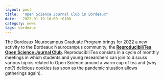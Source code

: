 ```yaml
---
layout: post
title:  "Open Science Journal Club in Bordeaux"
date:   2022-01-19 10:00 +0100
category: news
tags: bordeaux
---
```


The Bordeaux Neurocampus Graduate Program brings for 2022 a new activity to the Bordeaux Neurocampus community, the **[ReproducibiliTea Open Science Journal Club](https://neurocampus-graduateprogram.u-bordeaux.fr/Training-activities/ReproducibiliTea-Open-Science-Journal-Club)**. ReproducibiliTea consists in a cycle of monthly meetings in which students and young researchers can join to discuss various topics related to Open Science around a warm cup of tea and (why not?) delicious cookies (as soon as the pandemic situation allows gatherings again). 

